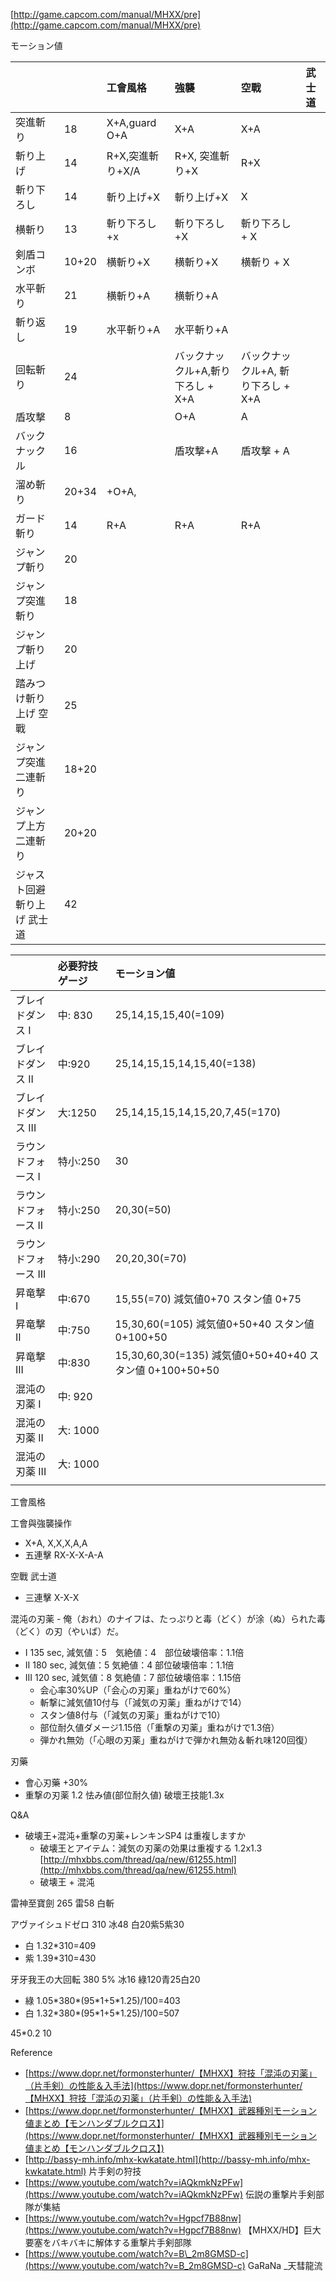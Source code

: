 [http://game.capcom.com/manual/MHXX/pre](http://game.capcom.com/manual/MHXX/pre)

モーション値

|  |  | 工會風格 | 強襲 | 空戰 | 武士道 |
| :--- | :--- | :--- | :--- | :--- | :--- |
| 突進斬り | 18 | X+A,guard O+A | X+A | X+A |  |
| 斬り上げ | 14 | R+X,突進斬り+X/A | R+X, 突進斬り+X | R+X |  |
| 斬り下ろし | 14 | 斬り上げ+X | 斬り上げ+X | X |  |
| 横斬り | 13 | 斬り下ろし+x | 斬り下ろし+X | 斬り下ろし + X |  |
| 剣盾コンボ | 10+20 | 横斬り+X | 横斬り+X | 横斬り + X |  |
| 水平斬り | 21 | 横斬り+A | 横斬り+A |  |  |
| 斬り返し | 19 | 水平斬り+A | 水平斬り+A |  |  |
| 回転斬り | 24 |  | バックナックル+A,斬り下ろし + X+A | バックナックル+A, 斬り下ろし + X+A |  |
| 盾攻撃 | 8 |  | O+A | A |  |
| バックナックル | 16 |  | 盾攻撃+A | 盾攻撃 + A |  |
| 溜め斬り | 20+34 | +O+A, |  |  |  |
| ガード斬り | 14 | R+A | R+A | R+A |  |
| ジャンプ斬り | 20 |  |  |  |  |
| ジャンプ突進斬り | 18 |  |  |  |  |
| ジャンプ斬り上げ | 20 |  |  |  |  |
| 踏みつけ斬り上げ 空戰 | 25 |  |  |  |  |
| ジャンプ突進二連斬り | 18+20 |  |  |  |  |
| ジャンプ上方二連斬り | 20+20 |  |  |  |  |
| ジャスト回避斬り上げ 武士道 | 42 |  |  |  |  |

|  | 必要狩技ゲージ | モーション値 |
| :--- | :--- | :--- |
| ブレイドダンス I | 中: 830 | 25,14,15,15,40\(=109\) |
| ブレイドダンス II | 中:920 | 25,14,15,15,14,15,40\(=138\) |
| ブレイドダンス III | 大:1250 | 25,14,15,15,14,15,20,7,45\(=170\) |
| ラウンドフォース I | 特小:250 | 30 |
| ラウンドフォース II | 特小:250 | 20,30\(=50\) |
| ラウンドフォース III | 特小:290 | 20,20,30\(=70\) |
| 昇竜撃 I | 中:670 | 15,55\(=70\) 減気値0+70  スタン値 0+75 |
| 昇竜撃 II | 中:750 | 15,30,60\(=105\) 減気値0+50+40 スタン値 0+100+50 |
| 昇竜撃 III | 中:830 | 15,30,60,30\(=135\) 減気値0+50+40+40 スタン値 0+100+50+50 |
| 混沌の刃薬 I | 中: 920 |  |
| 混沌の刃薬 II | 大: 1000 |  |
| 混沌の刃薬 III | 大: 1000 |  |
|  |  |  |

工會風格

工會與強襲操作

* X+A, X,X,X,A,A
* 五連擊 RX-X-X-A-A

空戰 武士道

* 三連擊 X-X-X

混沌の刃薬  - 俺（おれ）のナイフは、たっぷりと毒（どく）が涂（ぬ）られた毒（どく）の刃（やいば）だ。

* I 135 sec,  減気値：5　気絶値：4　部位破壊倍率：1.1倍　
* II 180 sec,  減気値：5 気絶値：4 部位破壊倍率：1.1倍
* III 120 sec, 減気値：8 気絶値：7 部位破壊倍率：1.15倍
  * 会心率30%UP（「会心の刃薬」重ねがけで60%）
  * 斬撃に減気値10付与（「減気の刃薬」重ねがけで14）
  * スタン値8付与（「減気の刃薬」重ねがけで10）
  * 部位耐久値ダメージ1.15倍（「重撃の刃薬」重ねがけで1.3倍）
  * 弾かれ無効（「心眼の刃薬」重ねがけで弾かれ無効＆斬れ味120回復）

刃藥

* 會心刃藥 +30%
* 重撃の刃薬 1.2  怯み値\(部位耐久値\)  破壞王技能1.3x

Q&A

* 破壊王+混沌+重撃の刃薬+レンキンSP4 は重複しますか
  * 破壊王とアイテム：減気の刃薬の効果は重複する 1.2x1.3 [http://mhxbbs.com/thread/qa/new/61255.html](http://mhxbbs.com/thread/qa/new/61255.html) 
  * 破壊王 + 混沌

雷神至寶劍 265 雷58 白斬

アヴァイシュドゼロ 310 冰48 白20紫5紫30

* 白 1.32\*310=409
* 紫 1.39\*310=430

牙牙我王の大回転 380 5% 冰16 綠120青25白20

* 綠 1.05\*380\*\(95\*1+5\*1.25\)/100=403
* 白 1.32\*380\*\(95\*1+5\*1.25\)/100=507 

45\*0.2 10

Reference

* [https://www.dopr.net/formonsterhunter/【MHXX】狩技「混沌の刃薬」（片手剣）の性能＆入手法](https://www.dopr.net/formonsterhunter/【MHXX】狩技「混沌の刃薬」（片手剣）の性能＆入手法)
* [https://www.dopr.net/formonsterhunter/【MHXX】武器種別モーション値まとめ【モンハンダブルクロス】](https://www.dopr.net/formonsterhunter/【MHXX】武器種別モーション値まとめ【モンハンダブルクロス】)
* [http://bassy-mh.info/mhx-kwkatate.html](http://bassy-mh.info/mhx-kwkatate.html)  片手剣の狩技
* [https://www.youtube.com/watch?v=iAQkmkNzPFw](https://www.youtube.com/watch?v=iAQkmkNzPFw) 伝説の重撃片手剣部隊が集結
* [https://www.youtube.com/watch?v=Hgpcf7B88nw](https://www.youtube.com/watch?v=Hgpcf7B88nw) 【MHXX/HD】巨大要塞をバキバキに解体する重撃片手剣部隊
* [https://www.youtube.com/watch?v=B\_2m8GMSD-c](https://www.youtube.com/watch?v=B_2m8GMSD-c) GaRaNa \_天彗龍流



